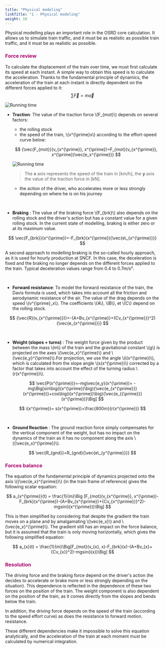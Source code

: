 ```yaml
---
title: "Physical modeling"
linkTitle: "1 - Physical modeling"
weight: 10
---
```


<!-- script to auto-render KaTeX extension $$..$$ for outline formula, \\(...\\) for inline formula -->
<link rel="stylesheet" href="https://cdn.jsdelivr.net/npm/katex@0.15.3/dist/katex.min.css" integrity="sha384-KiWOvVjnN8qwAZbuQyWDIbfCLFhLXNETzBQjA/92pIowpC0d2O3nppDGQVgwd2nB" crossorigin="anonymous">
<script defer src="https://cdn.jsdelivr.net/npm/katex@0.15.3/dist/katex.min.js" integrity="sha384-0fdwu/T/EQMsQlrHCCHoH10pkPLlKA1jL5dFyUOvB3lfeT2540/2g6YgSi2BL14p" crossorigin="anonymous"></script>
<script defer src="https://cdn.jsdelivr.net/npm/katex@0.15.3/dist/contrib/auto-render.min.js" integrity="sha384-+XBljXPPiv+OzfbB3cVmLHf4hdUFHlWNZN5spNQ7rmHTXpd7WvJum6fIACpNNfIR" crossorigin="anonymous"
    onload="renderMathInElement(document.body);"></script>
<script src="https://polyfill.io/v3/polyfill.min.js?features=es6"></script>
<script id="MathJax-script" async src="https://cdn.jsdelivr.net/npm/mathjax@3/es5/tex-mml-chtml.js"></script>

Physical modelling plays an important role in the OSRD core calculation. It allows us to simulate train traffic, and it must be as realistic as possible train traffic, and it must be as realistic as possible.

<font color=#aa026d>

### Force review

</font>

To calculate the displacement of the train over time, we must first calculate its speed at each instant.
A simple way to obtain this speed is to calculate the acceleration.
Thanks to the fundamental principle of dynamics, the acceleration of the train at each instant is directly dependent on the different forces applied to it: $$ \sum \vec{F}=m\vec{a} $$

![Running time](../forces.png)

- **Traction**: The value of the traction force \\(F\_{mot}\\) depends on several factors:

  - the rolling stock
  - the speed of the train, \\(v^{\prime}x\\) according to the effort-speed curve below:

  $$ {\vec{F_{mot}}(v_{x^{\prime}}, x^{\prime})=F_{mot}(v_{x^{\prime}}, x^{\prime})\vec{e_x^{\prime}}} $$

  ![Running time](../effort-vitesse.png "Example of a train effort-speed curve")

  > The **x** axis represents the speed of the train in [km/h], the **y** axis the value of the traction force in [kN].

  - the action of the driver, who accelerates more or less strongly depending on where he is on his journey

<br>

- **Braking** : The value of the braking force \\(F\_{brk}\\) also depends on the rolling stock and the driver's action but has a constant value for a given rolling stock. In the current state of modelling, braking is either zero or at its maximum value.

$$ \vec{F_{brk}}(x^{\prime})=-F_{brk}(x^{\prime}){\vec{e\_{x^{\prime}}}} $$

A second approach to modelling braking is the so-called hourly approach, as it is used for hourly production at SNCF. In this case, the deceleration is fixed and the braking no longer depends on the different forces applied to the train. Typical deceleration values range from 0.4 to 0.7m/s².

<br>

- **Forward resistance**: To model the forward resistance of the train, the Davis formula is used, which takes into account all the friction and aerodynamic resistance of the air. The value of the drag depends on the speed \\(v^{\prime}\_x\\). The coefficients \\(A\\), \\(B\\), et \\(C\\) depend on the rolling stock.

$$ {\vec{R}(v_{x^{\prime}})}=-(A+Bv_{x^{\prime}}+{Cv_{x^{\prime}}}^2){\vec{e_{x^{\prime}}}} $$

<br>

- **Weight (slopes + turns)** : The weight force given by the product between the mass \\(m\\) of the train and the gravitational constant \\(g\\) is projected on the axes \\(\vec{e_x}^{\prime}\\) and \\(\vec{e_y}^{\prime}\\).For projection, we use the angle \\(i(x^{\prime})\\), which is calculated from the slope angle \\(s(x^{\prime})\\) corrected by a factor that takes into account the effect of the turning radius \\(r(x^{\prime})\\).

$$
  \vec{P(x^{\prime})}=-mg\vec{e_y}(x^{\prime})= 
  -mg\Big[sin\big(i(x^{\prime})\big){\vec{e_{x^{\prime}}}(x^{\prime})}+cos\big(i(x^{\prime})\big){\vec{e_{{\prime}}}(x^{\prime})}\Big]
$$

$$ i(x^{\prime})= s(x^{\prime})+\frac{800m}{r(x^{\prime})} $$

<br>

- **Ground Reaction** : The ground reaction force simply compensates for the vertical component of the weight, but has no impact on the dynamics of the train as it has no component along the axis \\({\vec{e_x}^{\prime}}\\).

$$ \vec{R_{gnd}}=R_{gnd}{\vec{e\_{y^{\prime}}}} $$

<font color=#aa026d>

### Forces balance

</font>

The equation of the fundamental principle of dynamics projected onto the axis \\({\vec{e_x}^{\prime}}\\) (in the train frame of reference) gives the following scalar equation:

$$
a_{x^{\prime}}(t) = \frac{1}{m}\Big
[F_{mot}(v_{x^{\prime}}, x^{\prime})-F_{brk}(x^{\prime})-(A+Bv_{x^{\prime}}+{Cv_{x^{\prime}}}^2)-mgsin(i(x^{\prime}))\Big]
$$

This is then simplified by considering that despite the gradient the train moves on a plane and by amalgamating
\\(\vec{e_x}\\) and \\(\vec{e_x}^{\prime}\\). The gradient still has an impact on the force balance, but it is assumed that the train is only moving horizontally, which gives the following simplified equation:

$$ a_{x}(t) = \frac{1}{m}\Big[F_{mot}(v_{x}, x)-F_{brk}(x)-(A+Bv_{x}+{Cv_{x}}^2)-mgsin(i(x))\Big] $$

<font color=#aa026d>

### Resolution

</font>

The driving force and the braking force depend on the driver's action (he decides to accelerate or brake more or less strongly depending on the situation). This dependence is reflected in the dependence of these two forces on the position of the train. The weight component is also dependent on the position of the train, as it comes directly from the slopes and bends below the train.

In addition, the driving force depends on the speed of the train (according to the speed effort curve) as does the resistance to forward motion.
resistance.

These different dependencies make it impossible to solve this equation analytically, and the acceleration of the train at each moment must be calculated by numerical integration.
